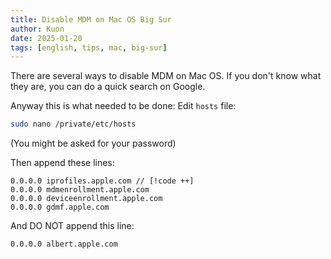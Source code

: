```yaml
---
title: Disable MDM on Mac OS Big Sur
author: Kuon
date: 2025-01-20
tags: [english, tips, mac, big-sur]
---
```


There are several ways to disable MDM on Mac OS. If you don't know what they are, you can do a quick search on Google.

Anyway this is what needed to be done: Edit `hosts` file:

```bash
sudo nano /private/etc/hosts
```

(You might be asked for your password)

Then append these lines:

```
0.0.0.0 iprofiles.apple.com // [!code ++]
0.0.0.0 mdmenrollment.apple.com
0.0.0.0 deviceenrollment.apple.com
0.0.0.0 gdmf.apple.com
```

And DO NOT append this line:

```
0.0.0.0 albert.apple.com
```
